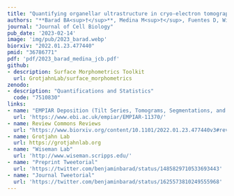 ```yaml
---
title: "Quantifying organellar ultrastructure in cryo-electron tomography using a surface morphometrics pipeline"
authors: "**Barad BA<sup>†</sup>**, Medina M<sup>†</sup>, Fuentes D, Wiseman, RL, Grotjahn DA<sup>✉</sup>"
journal: "Journal of Cell Biology"
pub_date: '2023-02-14'
image: 'img/pub/2023_barad.webp'
biorxiv: "2022.01.23.477440"
pmid: "36786771"
pdf: 'pdf/2023_barad_medina_jcb.pdf'
github:
- description: Surface Morphometrics Toolkit
  url: GrotjahnLab/surface_morphometrics
zenodo:
- description: "Quantifications and Statistics"
  code: "7510830"
links:
- name: "EMPIAR Deposition (Tilt Series, Tomograms, Segmentations, and Surfaces)"
  url: 'https://www.ebi.ac.uk/empiar/EMPIAR-11370/'
- name: Review Commons Reviews
  url: "https://www.biorxiv.org/content/10.1101/2022.01.23.477440v3#review"
- name: Grotjahn Lab
  url: https://grotjahnlab.org
- name: "Wiseman Lab"
  url: 'http://www.wiseman.scripps.edu/'
- name: "Preprint Tweetorial"
  url: 'https://twitter.com/benjaminbarad/status/1485829710533693443'
- name: "Journal Tweetorial"
  url: 'https://twitter.com/benjaminbarad/status/1625573810249555968'
---
```


